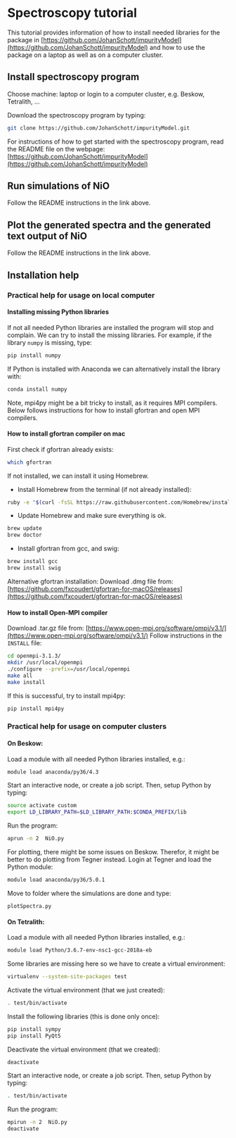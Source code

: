 # Spectroscopy tutorial
This tutorial provides information of how to install needed libraries for the package in [https://github.com/JohanSchott/impurityModel](https://github.com/JohanSchott/impurityModel) and how to use the package on a laptop as well as on a computer cluster.

## Install spectroscopy program
Choose machine: laptop or login to a computer cluster, e.g. Beskow, Tetralith, …

Download the spectroscopy program by typing:
```bash
git clone https://github.com/JohanSchott/impurityModel.git
```
For instructions of how to get started with the spectroscopy program, read the README file on the webpage: 
[https://github.com/JohanSchott/impurityModel](https://github.com/JohanSchott/impurityModel)

## Run simulations of NiO
Follow the README instructions in the link above.

## Plot the generated spectra and the generated text output of NiO
Follow the README instructions in the link above.

## Installation help

### Practical help for usage on local computer
#### Installing missing Python libraries
If not all needed Python libraries are installed the program will stop and complain.
We can try to install the missing libraries.
For example, if the library `numpy` is missing, type:
```bash
pip install numpy
```
If Python is installed with Anaconda we can alternatively install the library with:
```bash
conda install numpy
```
Note, mpi4py might be a bit tricky to install, as it requires MPI compilers. 
Below follows instructions for how to install gfortran and open MPI compilers.

#### How to install gfortran compiler on mac
First check if gfortran already exists:
```bash
which gfortran
```
If not installed, we can install it using Homebrew.
- Install Homebrew from the terminal (if not already installed):
```bash
ruby -e "$(curl -fsSL https://raw.githubusercontent.com/Homebrew/install/master/install)"
```
- Update Homebrew and make sure everything is ok.
```bash
brew update
brew doctor
```
- Install gfortran from gcc, and swig:
```bash
brew install gcc
brew install swig
```
Alternative gfortran installation: Download .dmg file from:
[https://github.com/fxcoudert/gfortran-for-macOS/releases](https://github.com/fxcoudert/gfortran-for-macOS/releases)
  

#### How to install Open-MPI compiler
Download .tar.gz file from:
[https://www.open-mpi.org/software/ompi/v3.1/](https://www.open-mpi.org/software/ompi/v3.1/)
Follow instructions in the `INSTALL` file:
```bash
cd openmpi-3.1.3/
mkdir /usr/local/openmpi
./configure --prefix=/usr/local/openmpi
make all
make install
```
If this is successful, try to install mpi4py:
```bash
pip install mpi4py
```





### Practical help for usage on computer clusters
#### On Beskow:
Load a module with all needed Python libraries installed, e.g.:
```bash
module load anaconda/py36/4.3
```
Start an interactive node, or create a job script.
Then, setup Python by typing:
```bash
source activate custom
export LD_LIBRARY_PATH=$LD_LIBRARY_PATH:$CONDA_PREFIX/lib
```
Run the program:
```bash
aprun -n 2  NiO.py 
```

For plotting, there might be some issues on Beskow. 
Therefor, it might be better to do plotting from Tegner instead. 
Login at Tegner and load the Python module:
```bash
module load anaconda/py36/5.0.1 
```
Move to folder where the simulations are done and type:
```
plotSpectra.py
```

#### On Tetralith:
Load a module with all needed Python libraries installed, e.g.:
```bash
module load Python/3.6.7-env-nsc1-gcc-2018a-eb
```
Some libraries are missing here so we have to create a virtual environment:
```bash
virtualenv --system-site-packages test
```
Activate the virtual environment (that we just created):
```bash
. test/bin/activate
```
Install the following libraries (this is done only once):
```bash
pip install sympy
pip install PyQt5
```
Deactivate the virtual environment (that we created):
```bash
deactivate
```
Start an interactive node, or create a job script.
Then, setup Python by typing:
```bash
. test/bin/activate
```
Run the program:
```bash
mpirun -n 2  NiO.py 
deactivate 
```


  












